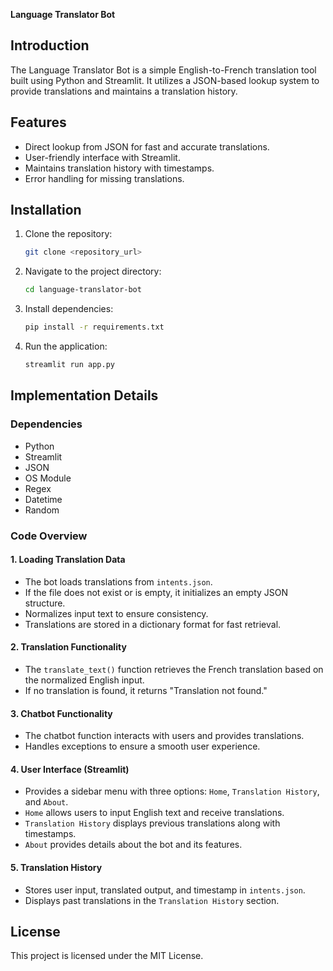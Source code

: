 **Language Translator Bot**

## Introduction
The Language Translator Bot is a simple English-to-French translation tool built using Python and Streamlit. It utilizes a JSON-based lookup system to provide translations and maintains a translation history.

## Features
- Direct lookup from JSON for fast and accurate translations.
- User-friendly interface with Streamlit.
- Maintains translation history with timestamps.
- Error handling for missing translations.

## Installation
1. Clone the repository:
   ```sh
   git clone <repository_url>
   ```
2. Navigate to the project directory:
   ```sh
   cd language-translator-bot
   ```
3. Install dependencies:
   ```sh
   pip install -r requirements.txt
   ```
4. Run the application:
   ```sh
   streamlit run app.py
   ```

## Implementation Details

### Dependencies
- Python
- Streamlit
- JSON
- OS Module
- Regex
- Datetime
- Random

### Code Overview

#### 1. **Loading Translation Data**
- The bot loads translations from `intents.json`.
- If the file does not exist or is empty, it initializes an empty JSON structure.
- Normalizes input text to ensure consistency.
- Translations are stored in a dictionary format for fast retrieval.

#### 2. **Translation Functionality**
- The `translate_text()` function retrieves the French translation based on the normalized English input.
- If no translation is found, it returns "Translation not found."

#### 3. **Chatbot Functionality**
- The chatbot function interacts with users and provides translations.
- Handles exceptions to ensure a smooth user experience.

#### 4. **User Interface (Streamlit)**
- Provides a sidebar menu with three options: `Home`, `Translation History`, and `About`.
- `Home` allows users to input English text and receive translations.
- `Translation History` displays previous translations along with timestamps.
- `About` provides details about the bot and its features.

#### 5. **Translation History**
- Stores user input, translated output, and timestamp in `intents.json`.
- Displays past translations in the `Translation History` section.

## License
This project is licensed under the MIT License.

